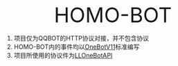 <div align='center'>
  <font size="70">HOMO-BOT</font>
</div>

1. 项目仅为QQBOT的HTTP协议对接，并不包含协议
2. HOMO-BOT内的事件均以[OneBotV11](https://11.onebot.dev/)标准编写
3. 项目所使用的协议件为[LLOneBotAPI](http://github.com/linyuchen/LiteLoaderQQNT-OneBotApi)
